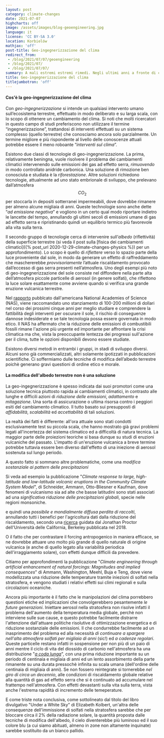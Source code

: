 ```yaml
---
layout: post
category: climate-changes
date: 2021-07-07
highcharts: off
image: /assets/images/blog-geoengineering.jpg
language: it
license: 'CC BY-SA 3.0'
location: Korbielów
mathjax: 'off'
post-title: Geo-ingegnerizzazione del clima
redirect_from:
 - /blog/2021/07/07/geoengineering
 - /blog/2021/07/
 - /blog/2021/07/07/
summary: A mali estremi estremi rimedi. Negli ultimi anni a fronte di cambiamenti del clima senza precedenti, sono state proposte alcune soluzioni rischiose per porre fine alla catena dei disastri climatici, o almeno per tentare di rallentarne la sua corsa. Questi metodi, raggruppati sotto il titolo di <i>geo-ingegneria del clima</i>, mirano a ridurre l'impatto dei gas serra sulle temperature globali.
title: Geo-ingegnerizzazione del clima
titlejumbotron: 'off'
---
```

#### Cos'è la geo-ingegnerizzazione del clima

Con *geo-ingegnerizzazione* si intende un qualsiasi intervento umano sull’ecosistema terrestre,
effettuato in modo deliberato e su larga scala, con lo scopo di ottenere un cambiamento del clima.
Si noti che molti ricercatori in questo campo di studi preferiscono non utilizzare il termine
“ingegnerizzazione”, trattandosi di interventi effettuati su un sistema complesso
(quello terrestre) che conosciamo ancora solo parzialmente.
Un termine migliore e più rispondente al livello delle conoscenze attuali potrebbe essere il meno
roboante “*interventi sul clima*”.

Esistono due classi di tecnologie di geo-ingegnerizzazione. La prima, relativamente beningna,
vuole risolvere il problema dei cambiamenti climatici intervenendo sulle emissioni dei gas ad
effetto serra, *rimuovendo* in modo controllato anidride carbonica.
Una soluzione di rimozione ben conosciuta e studiata è la *riforestazione*.
Altre soluzioni richiedono tecnologie, attualmente ad uno stato embrionale di sviluppo, che
prelevano dall’atmosfera $$CO_2$$ per stoccarla in depositi sotterranei impermeabili, dove dovrebbe
rimanere per almeno alcune migliaia di anni.
Queste technologie sono anche dette “*ad emissione negativa*” e vogliono in un certo qual modo
riportare indietro le lancette del tempo, annullando gli ultimi secoli di emissioni umane di gas
ad effetto serra e ripristinando quindi un equilibrio termico più favorevole alla vita sulla terra.

Il secondo gruppo di tecnologie cerca di intervenire sull’*albedo* (riflettività) della superficie
terrestre
(si veda il post sulla [fisica dei cambiamenti climatici]({% post_url 2020-12-29-climate-changes-physics %})
per un approfondimento).
Lo scopo è quello di *riflettere* verso lo spazio parte della luce proveniente dal sole, in modo da
generare un effetto di raffreddamento che maschererebbe *provvisoriamente* l’attuale riscaldamento
provocato dall’eccesso di gas serra presenti nell’atmosfera.
Uno degli esempi più noto di geo-ingegnerizzazione del sole consiste nel diffondere nella parte
alta dell’atmosfera piccole particelle di aerosol (in genere solfati), che riflettono la luce
solare esattamente come avviene quando si verifica una grande eruzione vulcanica terrestre.

<div class="bd-callout bd-callout-warning">
<p>
Nel
<a href="https://www.nap.edu/catalog/25762/reflecting-sunlight-recommendations-for-solar-geoengineering-research-and-research-governance">
rapporto</a>
pubblcato dall'americana National Academies of Science (NAS), viene raccomandato uno stanziamento
di 100-200 millioni di dollari nel corso dei prossimi cinque anni per meglio studiare e comprendere
la fattibilità degli interventi per oscurare il sole, il rischio di conseguenze dannose indesiderate
e se tale tecnologia possa essere governata in modo etico.
Il NAS ha affermato che la riduzione delle emissioni di combustibili fossili rimane l'azione più
urgente ed importante per affrontare la crisi climatica ma che, vista la preoccupante lentezza dei
progressi sull'azione per il clima, tutte le opzioni disponibili devono essere studiate.
</p>
</div>

Esistono diversi metodi in entrambi i gruppi, in stadi di sviluppo diversi.
Alcuni sono già commercializzati, altri solamente ipotizzati in pubblicazioni scientifiche.
Ci soffermiamo dulle tecniche di modifica dell’albedo terrestre poichè generano gravi questioni
di ordine etico e morale.

#### La modifica dell'albedo terrestre non è una soluzione

La geo-ingegnerizzazione è spesso indicata dai suoi promotori come una soluzione tecnica piuttosto
rapida ai cambiamenti climatici, in contrasto alle lunghe e difficili azioni di
*riduzione delle emissioni*, *adattamento* e *mitagazione*.
Una sorta di assicurazione o ultima risorsa contro i peggiori esiti del cambiamento climatico.
Il tutto basato sui presupposti di *affidabilità*, *scalabilità* ed *accettabilità* di tali soluzioni.

La realtà dei fatti è differente: all'ora attuale sono stati condotti esclusivamente test su piccola
scala, che hanno mostrato già gravi problemi legati all'incertezza del sistema climatico ed a
difficoltà di natura tecnica. La maggior parte delle proiezioni teoriche si basa dunque su studi di
eruzioni vulcaniche del passato.
L'impatto di un'eruzione vulcanica a breve termine potrebbe tuttavia essere ben diverso dall'effetto
di una iniezione di aerosol sostenuta sul lungo periodo.

A questo fatto si sommano altre problematiche, come una
*modifica sostanziale ai pattern delle precipitazioni*

<div class="bd-callout bd-callout-info">
<p>
Si veda ad esempio la pubblicazione
"<i>Climate response to large, high-latitude and low-latitude volcanic eruptions in the Community
Climate System Model</i>", di Schneider, Ammann, Otto-Bliesner e Kaufman,
dove fenomeni di vulcanismo sia ad alte che basse latitudini sono stati associati ad una
<i>significativa riduzione delle precipitazioni globali</i>, specie nelle regioni monsoniche.
</p>
</div>

e quindi una *possibile e mondialmente diffusa perdita di raccolti*, annullando tutti i benefici
per l'agricoltura dati dalla riduzione del riscaldamento, secondo una
<a href="https://www.nature.com/articles/s41586-018-0417-3">ricerca</a> guidata dal
Jonathan Proctor dell'Università delle California, Berkeley pubblicata nel 2018.

O il fatto che per contrastare il forcing antropogenico in maniera efficace, se ne dovrebbe
attuare uno molto più grande di quello naturale di origine vulcanica (e anche di quello legato
alla variabilità periodica dell'irraggiamento solare), con effetti dunque difficili da prevedere.

<div class="bd-callout bd-callout-info">
<p>
Citiamo per approfondimenti la pubblicazione
"<i>Climate engineering through artificial enhancement of natural forcings:
Magnitudes and implied consequences</i>" di Ammann, Washington, Meehl, Buja e Teng,
dove viene modellizzata una riduzione delle temperature tramite iniezioni di solfati
nella stratosfera, e vengono studiati i relativi effetti sui climi regionali e sulla
circolazioni oceaniche.
</p>
</div>

Ancora più importante è il fatto che le manipolazioni del clima porrebbero questioni etiche
ed implicazioni che convolgerebbero pesantemente *le future generazioni*.
Iniettare aerosol nella stratosfera non risolve infatti il problema dell'aumento della temperatura
media globale, perchè non interviene sulle sue cause, e questo potrebbe facilmente distrarre
l'attenzione dall'attuare politiche risolutive di ottimizzazione energetica e di riduzione
sostanziale delle emissioni.
Il che condurrebbe facilmente ad un inasprimento del problema ed alla necessità *di continuare a
spargere nell'alta atmosfera solfati per migliaia di anni* (sic!) ed *a cadenze regolari*.
Queste particelle restano infatti in sospensione per non più di un paio di anni mentre il ciclo
di vita del diossido di carbonio nell'atmosfera ha una distribuzione
"[*a coda lunga*](https://it.wikipedia.org/wiki/Coda_lunga)",
con una prima riduzione importante su un periodo di centinaia e migliaia di anni ed un lento
assorbimento della parte rimanente su una durata pressochè infinita su scala umana
(dell'ordine delle centinaia di migliaia di anni).
Se non fossero reintegrate si tornerebbe *nel giro di circa un decennio*, alle condizioni di
riscaldamento globale relative alla quantità di gas ad effetto serra che si è continuato ad
accumulare nel frattempo nell'atmosfera. Con effetti devastanti sulla vita sulla terra,
vista anche l'estrema rapidità di incremento delle temeperature.

E come triste nota conclusiva, come sottolineato dal titolo del libro divulgativo "Under a White Sky"
di Elizabeth Kolbert, un'altra delle consequenze dell'immissione di solfati nella stratosfera
sarebbe che per bloccare circa il 2% della radiazione solare, la quantità proposta dalle tecniche di
modifica dell'albedo, il cielo diventerebbe più luminoso ed il suo colore blu (a cui siamo abituati,
almeno in zone non altamente inquinate) sarebbe sostituito da un bianco pallido.

